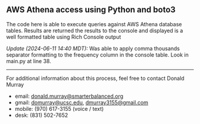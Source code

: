 ## AWS Athena access using Python and boto3

The code here is able to execute queries against AWS Athena database tables. Results are returned the results to the console and displayed is a well formatted table using Rich Console output

_Update (2024-06-11 14:40 MDT):_ Was able to apply comma thousands separator formatting to the frequency column in the console table.  Look in main.py at line 38.

---

For additional information about this process, feel free to contact Donald Murray
- email: donald.murray@smarterbalanced.org
- gmail: domurray@ucsc.edu, dmurray3155@gmail.com
- mobile: (970) 617-3155 (voice / text)
- desk: (831) 502-7652
